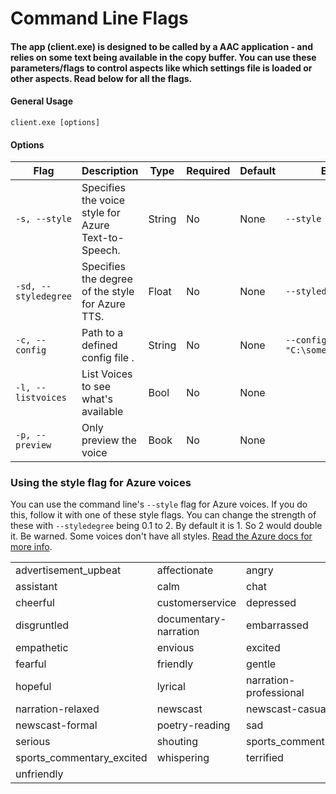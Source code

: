 # Command Line Flags

#### The app (client.exe) is designed to be called by a AAC application - and relies on some text being available in the copy buffer. You can use these parameters/flags to control aspects like which settings file is loaded or other aspects. Read below for all the flags.&#x20;

#### General Usage

```
client.exe [options]
```

#### Options

| Flag                 | Description                                         | Type   | Required | Default | Example                           |
| -------------------- | --------------------------------------------------- | ------ | -------- | ------- | --------------------------------- |
| `-s, --style`        | Specifies the voice style for Azure Text-to-Speech. | String | No       | None    | `--style "sad"`                   |
| `-sd, --styledegree` | Specifies the degree of the style for Azure TTS.    | Float  | No       | None    | `--styledegree 1.5`               |
| `-c, --config`       | Path to a defined config file .                     | String | No       | None    | `--config "C:\somepath\some.cfg"` |
| `-l, --listvoices`   | List Voices to see what's available                 | Bool   | No       | None    |                                   |
| `-p, --preview`      | Only preview the voice                              | Book   | No       | None    |                                   |

### Using the style flag for Azure voices

You can use the command line's `--style` flag for Azure voices. If you do this, follow it with one of these style flags. You can change the strength of these with `--styledegree` being 0.1 to 2. By default it is 1. So 2 would double it. Be warned. Some voices don't have all styles. [Read the Azure docs for more info](https://learn.microsoft.com/en-us/azure/ai-services/speech-service/speech-synthesis-markup-voice#use-speaking-styles-and-roles).

|                             |                       |                        |
| --------------------------- | --------------------- | ---------------------- |
| advertisement\_upbeat       | affectionate          | angry                  |
| assistant                   | calm                  | chat                   |
| cheerful                    | customerservice       | depressed              |
| disgruntled                 | documentary-narration | embarrassed            |
| empathetic                  | envious               | excited                |
| fearful                     | friendly              | gentle                 |
| hopeful                     | lyrical               | narration-professional |
| narration-relaxed           | newscast              | newscast-casual        |
| newscast-formal             | poetry-reading        | sad                    |
| serious                     | shouting              | sports\_commentary     |
| sports\_commentary\_excited | whispering            | terrified              |
| unfriendly                  |                       |                        |
